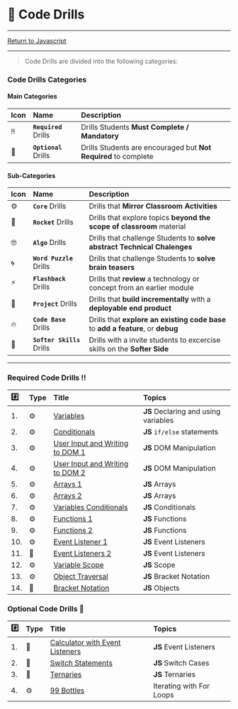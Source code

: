 # :dart: Code Drills

<hr> 

[Return to Javascript](../../../README.md#javascript)

<hr>

> Code Drills are divided into the following categories: 

### Code Drills Categories

#### **Main Categories**

| Icon | Name | Description |
|:--|:--|:--|
| :bangbang:  | **`Required`** Drills  | Drills Students **Must Complete / Mandatory** |
| :diamond_shape_with_a_dot_inside:  | **`Optional`** Drills  | Drills Students are encouraged but **Not Required** to complete |

#### **Sub-Categories**

| Icon | Name | Description |
|:--|:--|:--|
| :gear:  | **`Core`** Drills  | Drills that **Mirror Classroom Activities**|
| :rocket:  | **`Rocket`** Drills  | Drills that explore topics **beyond the scope of classroom** material  |
| :nerd_face: | **`Algo`** Drills  | Drills that challenge Students to **solve abstract Technical Chalenges** |
| :cyclone: | **`Word Puzzle`** Drills  | Drills that challenge Students to **solve brain teasers**  |
|  :zap: | **`Flashback`** Drills  | Drills that **review** a technology or concept from an earlier module  |
| :triangular_flag_on_post: | **`Project`** Drills  | Drills that **build incrementally** with a **deployable end product** |
| :fire:  | **`Code Base`** Drills  | Drills that **explore an existing code base** to **add a feature**, or **debug** |
| :radio_button: | **`Softer Skills`** Drills  | Drills with a invite students to excercise skills on the **Softer Side** |

<hr> 

### Required Code Drills :bangbang:

| :hash: | Type | Title | Topics|
| :-- | :-- | :-- |:-- |
| 1. | :gear: | [Variables](./00-required-code-drills/01-core-js-variables) | **JS** Declaring and using variables
| 2. | :gear: | [Conditionals](./00-required-code-drills/02-core-js-conditionals) | **JS**  `if/else` statements
| 3. | :gear: | [User Input and Writing to DOM 1](./00-required-code-drills/03-core-js-user-input-and-dom-1) | **JS** DOM Manipulation
| 4. | :gear: | [User Input and Writing to DOM 2](./00-required-code-drills/04-core-js-user-input-and-dom-2) | **JS**  DOM Manipulation
| 5. | :gear: | [Arrays 1](./00-required-code-drills/05-core-js-arrays-1) | **JS** Arrays
| 6. | :gear: | [Arrays 2](./00-required-code-drills/06-core-js-arrays-2) | **JS**  Arrays
| 7. | :gear: | [Variables Conditionals](./00-required-code-drills/07-flash-variables-condtionals) | **JS** Conditionals
| 8. | :gear: | [Functions 1](./00-required-code-drills/08-core-js-functions-1) | **JS** Functions
| 9. | :gear: | [Functions 2](./00-required-code-drills/09-core-js-functions-2) | **JS** Functions
| 10. | :gear: | [Event Listener 1](./00-required-code-drills/10-proj-js-event-listener-1) | **JS** Event Listeners
| 11. | :triangular_flag_on_post: | [Event Listeners 2](./00-required-code-drills/11-proj-js-event-listener-2) | **JS** Event Listeners
| 12. | :gear: | [Variable Scope](./00-required-code-drills/12-core-js-variable-scope) | **JS** Scope
| 13. | :gear: | [Object Traversal](./00-required-code-drills/13-rock-js-object-traversal) | **JS** Bracket Notation
| 14. | :rocket: | [Bracket Notation](./00-required-code-drills/14-core-js-bracket-notation) | **JS** Objects

###  Optional Code Drills :diamond_shape_with_a_dot_inside:

| :hash: | Type | Title | Topics|
| :-- | :-- | :-- |:-- |
| 1. | :triangular_flag_on_post: | [Calculator with Event Listeners](./01-optional-code-drills/01-proj-js-calculator) | **JS** Event Listeners
| 2. | :rocket: | [Switch Statements](./01-optional-code-drills/02-rock-js-switch-statements) | **JS** Switch Cases
| 3. | :rocket: | [Ternaries](./01-optional-code-drills/03-rock-js-ternaries) | **JS** Ternaries
| 4. | :gear: | [99 Bottles](./01-optional-code-drills/04-99-bottles) | Iterating with For Loops

